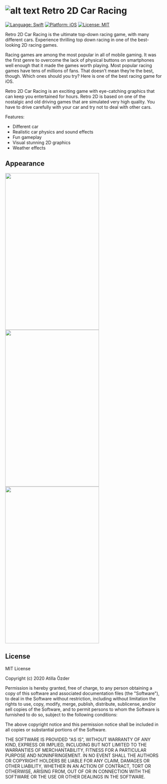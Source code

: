 # ![alt text][logo] Retro 2D Car Racing
[logo]: https://github.com/atillaozder/retro-ios/blob/master/src/Resources/Assets.xcassets/AppIcon.appiconset/Icon-29.png "Retro 2D Car Racing"

[![Language: Swift](https://img.shields.io/badge/language-Swift-orange.svg)](https://developer.apple.com/swift/) [![Platform: iOS](https://img.shields.io/badge/platform-iOS-000000.svg)](https://cocoapods.org/) [![License: MIT](https://img.shields.io/badge/License-MIT-green.svg)](https://opensource.org/licenses/MIT)


Retro 2D Car Racing is the ultimate top-down racing game, with many different cars. Experience thrilling top down racing in one of the best-looking 2D racing games.

Racing games are among the most popular in all of mobile gaming. It was the first genre to overcome the lack of physical buttons on smartphones well enough that it made the games worth playing. Most popular racing games have tens of millions of fans. That doesn’t mean they’re the best, though. Which ones should you try? Here is one of the best racing game for iOS.

Retro 2D Car Racing is an exciting game with eye-catching graphics that can keep you entertained for hours. Retro 2D is based on one of the nostalgic and old driving games that are simulated very high quality. You have to drive carefully with your car and try not to deal with other cars.

Features:
- Different car
- Realistic car physics and sound effects
- Fun gameplay
- Visual stunning 2D graphics
- Weather effects

## Appearance

<img src="resources/ipx/ipx1" alt="" width="300" height="500">
<img src="resources/ipx/ipx2" alt="" width="300" height="500">
<img src="resources/ipx/ipx5" alt="" width="300" height="500">

## License

MIT License

Copyright (c) 2020 Atilla Özder

Permission is hereby granted, free of charge, to any person obtaining a copy
of this software and associated documentation files (the "Software"), to deal
in the Software without restriction, including without limitation the rights
to use, copy, modify, merge, publish, distribute, sublicense, and/or sell
copies of the Software, and to permit persons to whom the Software is
furnished to do so, subject to the following conditions:

The above copyright notice and this permission notice shall be included in all
copies or substantial portions of the Software.

THE SOFTWARE IS PROVIDED "AS IS", WITHOUT WARRANTY OF ANY KIND, EXPRESS OR
IMPLIED, INCLUDING BUT NOT LIMITED TO THE WARRANTIES OF MERCHANTABILITY,
FITNESS FOR A PARTICULAR PURPOSE AND NONINFRINGEMENT. IN NO EVENT SHALL THE
AUTHORS OR COPYRIGHT HOLDERS BE LIABLE FOR ANY CLAIM, DAMAGES OR OTHER
LIABILITY, WHETHER IN AN ACTION OF CONTRACT, TORT OR OTHERWISE, ARISING FROM,
OUT OF OR IN CONNECTION WITH THE SOFTWARE OR THE USE OR OTHER DEALINGS IN THE
SOFTWARE.
